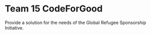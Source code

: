 # Team 15 CodeForGood

Provide a solution for the needs of the Global Refugee Sponsorship Initiative.
